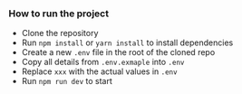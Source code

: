 ### How to run the project
- Clone the repository
- Run `npm install` or `yarn install` to install dependencies
- Create a new `.env` file in the root of the cloned repo
- Copy all details from `.env.exmaple` into `.env`
- Replace `xxx` with the actual values in `.env`
- Run `npm run dev` to start

